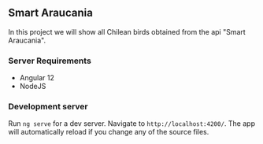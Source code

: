 ## Smart Araucania

In this project we will show all Chilean birds obtained from the api "Smart Araucania".

### Server Requirements

- Angular 12
- NodeJS

### Development server

Run `ng serve` for a dev server. Navigate to `http://localhost:4200/`. The app will automatically reload if you change any of the source files.




